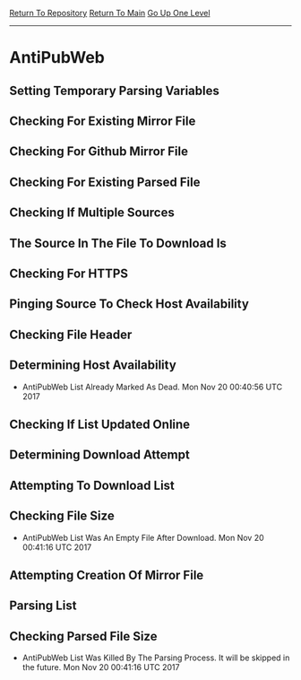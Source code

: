 [Return To Repository](https://github.com/deathbybandaid/piholeparser/)
[Return To Main](https://github.com/deathbybandaid/piholeparser/blob/master/RecentRunLogs/Mainlog.md)
[Go Up One Level](https://github.com/deathbybandaid/piholeparser/blob/master/RecentRunLogs/TopLevelScripts/30-Processing-Blacklists.md)
____________________________________
# AntiPubWeb
## Setting Temporary Parsing Variables
## Checking For Existing Mirror File
## Checking For Github Mirror File
## Checking For Existing Parsed File
## Checking If Multiple Sources
## The Source In The File To Download Is
## Checking For HTTPS
## Pinging Source To Check Host Availability
## Checking File Header
## Determining Host Availability
* AntiPubWeb List Already Marked As Dead. Mon Nov 20 00:40:56 UTC 2017
## Checking If List Updated Online
## Determining Download Attempt
## Attempting To Download List
## Checking File Size
* AntiPubWeb List Was An Empty File After Download. Mon Nov 20 00:41:16 UTC 2017
## Attempting Creation Of Mirror File
## Parsing List
## Checking Parsed File Size
* AntiPubWeb List Was Killed By The Parsing Process. It will be skipped in the future. Mon Nov 20 00:41:16 UTC 2017
